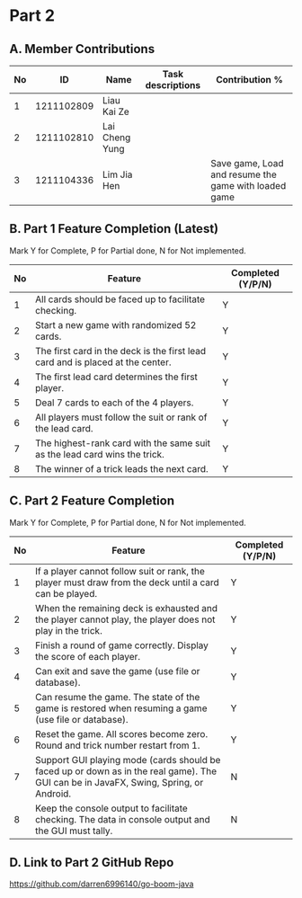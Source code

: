 # Part 2

## A. Member Contributions

No | ID         | Name | Task descriptions | Contribution %
-- | ---------- | ---- | ----------------- | --------------
1  | 1211102809 | Liau Kai Ze ||
2  | 1211102810 | Lai Cheng Yung ||
3  | 1211104336 | Lim Jia Hen || Save game, Load and resume the game with loaded game


## B. Part 1 Feature Completion (Latest)

Mark Y for Complete, P for Partial done, N for Not implemented.

No | Feature                                                                         | Completed (Y/P/N)
-- | ------------------------------------------------------------------------------- | -----------------
1  | All cards should be faced up to facilitate checking.                            | Y
2  | Start a new game with randomized 52 cards.                                      | Y
3  | The first card in the deck is the first lead card and is placed at the center.  | Y
4  | The first lead card determines the first player.                                | Y
5  | Deal 7 cards to each of the 4 players.                                          | Y
6  | All players must follow the suit or rank of the lead card.                      | Y
7  | The highest-rank card with the same suit as the lead card wins the trick.       | Y
8  | The winner of a trick leads the next card.                                      | Y


## C. Part 2 Feature Completion

Mark Y for Complete, P for Partial done, N for Not implemented.

No | Feature                                                                          | Completed (Y/P/N)
-- | -------------------------------------------------------------------------------- | -----------------
1  | If a player cannot follow suit or rank, the player must draw from the deck until a card can be played.| Y
2  | When the remaining deck is exhausted and the player cannot play, the player does not play in the trick.| Y
3  | Finish a round of game correctly. Display the score of each player.| Y
4  | Can exit and save the game (use file or database).| Y
5  | Can resume the game. The state of the game is restored when resuming a game (use file or database).| Y
6  | Reset the game. All scores become zero. Round and trick number restart from 1.| Y
7  | Support GUI playing mode (cards should be faced up or down as in the real game). The GUI can be in JavaFX, Swing, Spring, or Android.| N
8  | Keep the console output to facilitate checking. The data in console output and the GUI must tally.| N


## D. Link to Part 2 GitHub Repo

https://github.com/darren6996140/go-boom-java
